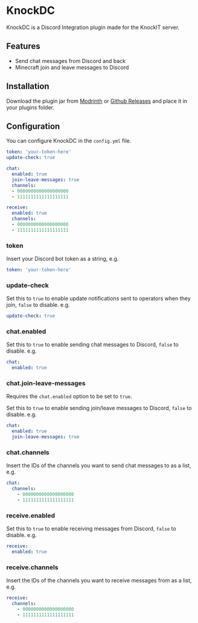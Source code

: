 # KnockDC
KnockDC is a Discord Integration plugin made for the KnockIT server.

## Features
* Send chat messages from Discord and back
* Minecraft join and leave messages to Discord

## Installation
Download the plugin jar from [Modrinth](https://modrinth.com/plugin/knockdc/versions) or [Github Releases](https://github.com/KnockIT-MC/KnockDC/releases) and place it in your plugins folder.

## Configuration
You can configure KnockDC in the `config.yml` file.

```yaml
token: 'your-token-here'
update-check: true

chat:
  enabled: true
  join-leave-messages: true
  channels:
  - 0000000000000000000
  - 1111111111111111111

receive:
  enabled: true
  channels:
  - 0000000000000000000
  - 1111111111111111111
```

### token
Insert your Discord bot token as a string, e.g.
```yaml
token: 'your-token-here'
```

### update-check
Set this to `true` to enable update notifications sent to operators when they join, `false` to disable. e.g.
```yaml
update-check: true
```

### chat.enabled
Set this to `true` to enable sending chat messages to Discord, `false` to disable. e.g.
```yaml
chat:
  enabled: true
```

### chat.join-leave-messages
Requires the `chat.enabled` option to be set to `true`.

Set this to `true` to enable sending join/leave messages to Discord, `false` to disable. e.g.
```yaml
chat:
  enabled: true
  join-leave-messages: true
```

### chat.channels
Insert the IDs of the channels you want to send chat messages to as a list, e.g. 
```yaml
chat:
  channels:
    - 0000000000000000000
    - 1111111111111111111
```

### receive.enabled
Set this to `true` to enable receiving messages from Discord, `false` to disable. e.g.
```yaml
receive:
  enabled: true
```


### receive.channels
Insert the IDs of the channels you want to receive messages from as a list, e.g. 
```yaml
receive:
  channels:
    - 0000000000000000000
    - 1111111111111111111
```